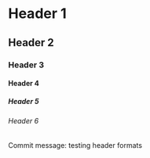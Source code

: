 # Header 1
## Header 2
### Header 3
#### Header 4
##### Header 5
###### Header 6
Commit message: testing header formats

